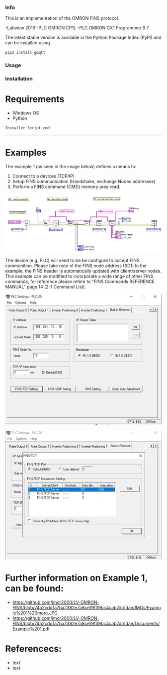 ### Info
This is an implementation of the OMRON FINS protocol.

-Labview 2019
-PLC OMRON CP1L
-PLC OMRON CX1 Programmer 9.7


The latest stable version is available in the Python Package Index (PyPi) and can be installed using
```bash
pip3 install gmqtt
```

### Usage




### Installation
# Requirements
- Windows OS
- Python

```cmd
Installer_Script.cmd
```












-----------------------------------------------------------------------------------









# Examples
The example 1 (as seen in the image below) defines a means to:
1. Connect to a devices (TCP/IP)
2. Setup FINS communication (Handshake, exchange Nodes addresses)
3. Perform a FINS command (CMD) memory area read.

![alt text](https://github.com/jmor2000/LV-OMRON-FINS/blob/main/IMGs/Example%201.JPG?raw=true)

The device (e.g. PLC) will need to be be configure to accept FINS communition.
Please take note of the FINS node address (SD1)
In the example, the FINS header is automatically updated with client/server nodes.
This example can be modified to incorporate a wide range of other FINS commands, for reference please refere to "FINS Commands REFERENCE MANUAL" page 14 (2-1 Command List).

![alt text](https://github.com/jmor2000/LV-OMRON-FINS/blob/main/IMGs/PLC%20FINS%201.JPG?raw=true)

![alt text](https://github.com/jmor2000/LV-OMRON-FINS/blob/main/IMGs/PLC%20FINS%202.JPG?raw=true)

# Further information on Example 1, can be found:
- https://github.com/jmor2000/LV-OMRON-FINS/blob/74a2cdd1a7ba7382e7a8ce19f39bc4cab7da1dae/IMGs/Example%201%20more.JPG
- https://github.com/jmor2000/LV-OMRON-FINS/blob/74a2cdd1a7ba7382e7a8ce19f39bc4cab7da1dae/Documents/Example%201.pdf

# Referencecs:
- text
- text
